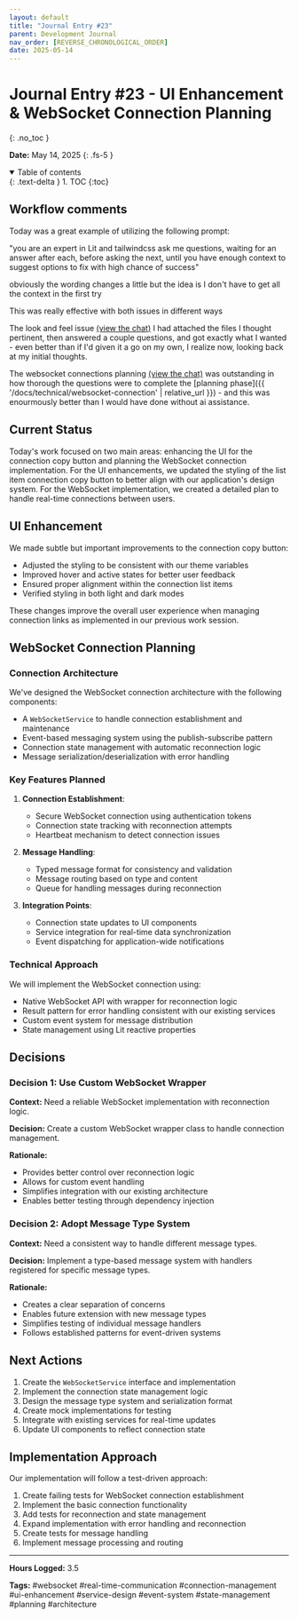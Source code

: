 ```yaml
---
layout: default
title: "Journal Entry #23"
parent: Development Journal
nav_order: [REVERSE_CHRONOLOGICAL_ORDER]
date: 2025-05-14
---
```


# Journal Entry #23 - UI Enhancement & WebSocket Connection Planning
{: .no_toc }

**Date:** May 14, 2025
{: .fs-5 }

<details open markdown="block">
  <summary>
    Table of contents
  </summary>
  {: .text-delta }
1. TOC
{:toc}
</details>

## Workflow comments

Today was a great example of utilizing the following prompt:

"you are an expert in Lit and tailwindcss
ask me questions, waiting for an answer after each, before asking the next, 
until you have enough context to suggest options to fix with high chance of success"

obviously the wording changes a little but the idea is I don't have to get all the context in the first try

This was really effective with both issues in different ways

The look and feel issue [(view the chat)](https://claude.ai/share/575935e3-5625-4189-9b77-4dec19ae2b59) I had attached the files I thought pertinent, then answered a couple questions, and got exactly what I wanted - even better than if I'd given it a go on my own, I realize now, looking back at my initial thoughts.

The websocket connections planning [(view the chat)](https://claude.ai/share/497997ae-27b7-4be7-b3f9-17454a66b3a7) was outstanding in how thorough the questions were to complete the [planning phase]({{ '/docs/technical/websocket-connection' | relative_url }}) - and this was enourmously better than I would have done without ai assistance.

## Current Status

Today's work focused on two main areas: enhancing the UI for the connection copy button and planning the WebSocket connection implementation. For the UI enhancements, we updated the styling of the list item connection copy button to better align with our application's design system. For the WebSocket implementation, we created a detailed plan to handle real-time connections between users.

## UI Enhancement

We made subtle but important improvements to the connection copy button:
- Adjusted the styling to be consistent with our theme variables
- Improved hover and active states for better user feedback
- Ensured proper alignment within the connection list items
- Verified styling in both light and dark modes

These changes improve the overall user experience when managing connection links as implemented in our previous work session.

## WebSocket Connection Planning

### Connection Architecture

We've designed the WebSocket connection architecture with the following components:
- A `WebSocketService` to handle connection establishment and maintenance
- Event-based messaging system using the publish-subscribe pattern
- Connection state management with automatic reconnection logic
- Message serialization/deserialization with error handling

### Key Features Planned

1. **Connection Establishment**:
   - Secure WebSocket connection using authentication tokens
   - Connection state tracking with reconnection attempts
   - Heartbeat mechanism to detect connection issues

2. **Message Handling**:
   - Typed message format for consistency and validation
   - Message routing based on type and content
   - Queue for handling messages during reconnection

3. **Integration Points**:
   - Connection state updates to UI components
   - Service integration for real-time data synchronization
   - Event dispatching for application-wide notifications

### Technical Approach

We will implement the WebSocket connection using:
- Native WebSocket API with wrapper for reconnection logic
- Result pattern for error handling consistent with our existing services
- Custom event system for message distribution
- State management using Lit reactive properties

## Decisions

### Decision 1: Use Custom WebSocket Wrapper

**Context:** Need a reliable WebSocket implementation with reconnection logic.

**Decision:** Create a custom WebSocket wrapper class to handle connection management.

**Rationale:**
- Provides better control over reconnection logic
- Allows for custom event handling
- Simplifies integration with our existing architecture
- Enables better testing through dependency injection

### Decision 2: Adopt Message Type System

**Context:** Need a consistent way to handle different message types.

**Decision:** Implement a type-based message system with handlers registered for specific message types.

**Rationale:**
- Creates a clear separation of concerns
- Enables future extension with new message types
- Simplifies testing of individual message handlers
- Follows established patterns for event-driven systems

## Next Actions

1. Create the `WebSocketService` interface and implementation
2. Implement the connection state management logic
3. Design the message type system and serialization format
4. Create mock implementations for testing
5. Integrate with existing services for real-time updates
6. Update UI components to reflect connection state

## Implementation Approach

Our implementation will follow a test-driven approach:
1. Create failing tests for WebSocket connection establishment
2. Implement the basic connection functionality
3. Add tests for reconnection and state management
4. Expand implementation with error handling and reconnection
5. Create tests for message handling
6. Implement message processing and routing

---

**Hours Logged:** 3.5

**Tags:** #websocket #real-time-communication #connection-management #ui-enhancement #service-design #event-system #state-management #planning #architecture